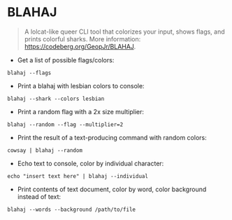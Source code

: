 # BLAHAJ

> A lolcat-like queer CLI tool that colorizes your input, shows flags, and prints colorful sharks.
> More information: <https://codeberg.org/GeopJr/BLAHAJ>.

- Get a list of possible flags/colors:

`blahaj --flags`

- Print a blahaj with lesbian colors to console:

`blahaj --shark --colors lesbian`

- Print a random flag with a 2x size multiplier:

`blahaj --random --flag --multiplier=2`

- Print the result of a text-producing command with random colors:

`cowsay | blahaj --random`

- Echo text to console, color by individual character:

`echo "insert text here" | blahaj --individual`

- Print contents of text document, color by word, color background instead of text:

`blahaj --words --background /path/to/file`
